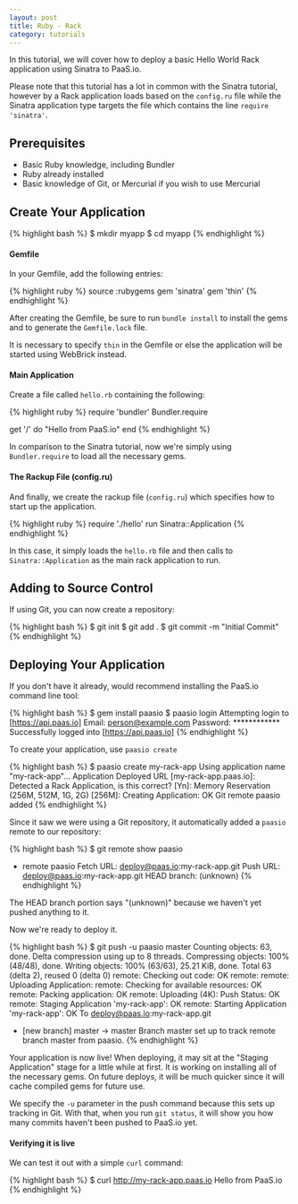 ```yaml
---
layout: post
title: Ruby - Rack
category: tutorials
---
```


In this tutorial, we will cover how to deploy a basic Hello World
Rack application using Sinatra to PaaS.io.

Please note that this tutorial has a lot in common with the Sinatra
tutorial, however by a Rack application loads based on the `config.ru`
file while the Sinatra application type targets the file which contains
the line `require 'sinatra'`.

## Prerequisites

* Basic Ruby knowledge, including Bundler
* Ruby already installed
* Basic knowledge of Git, or Mercurial if you wish to use Mercurial

## Create Your Application

{% highlight bash %}
$ mkdir myapp
$ cd myapp
{% endhighlight %}

#### Gemfile

In your Gemfile, add the following entries:

{% highlight ruby %}
source :rubygems
gem 'sinatra'
gem 'thin'
{% endhighlight %}

After creating the Gemfile, be sure to run `bundle install` to install
the gems and to generate the `Gemfile.lock` file.

It is necessary to specify `thin` in the Gemfile or else the application
will be started using WebBrick instead.

#### Main Application

Create a file called `hello.rb` containing the following:

{% highlight ruby %}
require 'bundler'
Bundler.require

get '/' do
   "Hello from PaaS.io"
end
{% endhighlight %}

In comparison to the Sinatra tutorial, now we're simply using
`Bundler.require` to load all the necessary gems.

#### The Rackup File (config.ru)

And finally, we create the rackup file (`config.ru`) which specifies how
to start up the application.

{% highlight ruby %}
require './hello'
run Sinatra::Application
{% endhighlight %}

In this case, it simply loads the `hello.rb` file and then calls to
`Sinatra::Application` as the main rack application to run.

## Adding to Source Control

If using Git, you can now create a repository:

{% highlight bash %}
$ git init
$ git add .
$ git commit -m "Initial Commit"
{% endhighlight %}

## Deploying Your Application

If you don't have it already, would recommend installing the PaaS.io
command line tool:

{% highlight bash %}
$ gem install paasio
$ paasio login
Attempting login to [https://api.paas.io]
Email: person@example.com
Password: ************
Successfully logged into [https://api.paas.io]
{% endhighlight %}

To create your application, use `paasio create`

{% highlight bash %}
$ paasio create my-rack-app
Using application name "my-rack-app"...
Application Deployed URL [my-rack-app.paas.io]:
Detected a Rack Application, is this correct? [Yn]:
Memory Reservation (256M, 512M, 1G, 2G) [256M]:
Creating Application: OK
Git remote paasio added
{% endhighlight %}

Since it saw we were using a Git
repository, it automatically added a `paasio` remote to our repository:

{% highlight bash %}
$ git remote show paasio
* remote paasio
  Fetch URL: deploy@paas.io:my-rack-app.git
  Push  URL: deploy@paas.io:my-rack-app.git
  HEAD branch: (unknown)
{% endhighlight %}

The HEAD branch portion says "(unknown)" because we haven't yet pushed
anything to it.

Now we're ready to deploy it.

{% highlight bash %}
$ git push -u paasio master
Counting objects: 63, done.
Delta compression using up to 8 threads.
Compressing objects: 100% (48/48), done.
Writing objects: 100% (63/63), 25.21 KiB, done.
Total 63 (delta 2), reused 0 (delta 0)
remote: Checking out code: OK
remote:
remote: Uploading Application:
remote:   Checking for available resources: OK
remote:   Packing application: OK
remote:   Uploading (4K): Push Status: OK
remote: Staging Application 'my-rack-app': OK
remote: Starting Application 'my-rack-app': OK
To deploy@paas.io:my-rack-app.git
 * [new branch]      master -> master
Branch master set up to track remote branch master from paasio.
{% endhighlight %}

Your application is now live! When deploying, it may sit at the "Staging
Application" stage for a little while at first.  It is working on
installing all of the necessary gems. On future deploys, it will be much
quicker since it will cache compiled gems for future use.

We specify the `-u` parameter in the push command because this sets up
tracking in Git. With that, when you run `git status`, it will show you
how many commits haven't been pushed to PaaS.io yet.

#### Verifying it is live

We can test it out with a simple `curl` command:

{% highlight bash %}
$ curl http://my-rack-app.paas.io
Hello from PaaS.io
{% endhighlight %}

